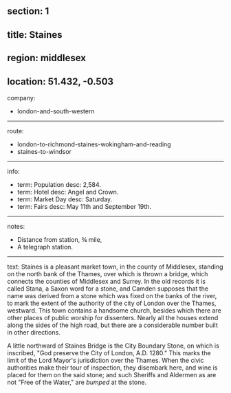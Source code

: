 section: 1
----
title: Staines
----
region: middlesex
----
location: 51.432, -0.503
----
company:
- london-and-south-western
----
route:
- london-to-richmond-staines-wokingham-and-reading
- staines-to-windsor
----
info:
- term: Population
  desc: 2,584.
- term: Hotel
  desc: Angel and Crown.
- term: Market Day
  desc: Saturday.
- term: Fairs
  desc: May 11th and September 19th.
----
notes:
- Distance from station, ¾ mile,
- A telegraph station.
----
text: Staines is a pleasant market town, in the county of Middlesex, standing on the north bank of the Thames, over which is thrown a bridge, which connects the counties of Middlesex and Surrey. In the old records it is called Stana, a Saxon word for a stone, and Camden supposes that the name was derived from a stone which was fixed on the banks of the river, to mark the extent of the authority of the city of London over the Thames, westward. This town contains a handsome church, besides which there are other places of public worship for dissenters. Nearly all the houses extend along the sides of the high road, but there are a considerable number built in other directions.

A little northward of Staines Bridge is the City Boundary Stone, on which is inscribed, "God preserve the City of London, A.D. 1280." This marks the limit of the Lord Mayor's jurisdiction over the Thames. When the civic authorities make their tour of inspection, they disembark here, and wine is placed for them on the said stone; and such Sheriffs and Aldermen as are not "Free of the Water," are *bumped* at the stone.
